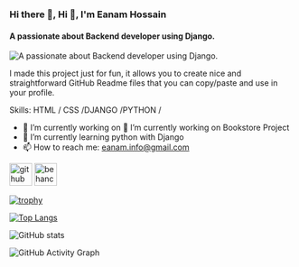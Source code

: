### Hi there 👋, Hi 👋, I'm Eanam Hossain
#### A passionate about Backend developer using Django.
![A passionate about Backend developer using Django.](https://arturssmirnovs.github.io/github-profile-readme-generator/images/banner.png)

I made this project just for fun, it allows you to create nice and straightforward GitHub Readme files that you can copy/paste and use in your profile.

Skills:  HTML / CSS /DJANGO /PYTHON / 

- 🔭 I’m currently working on 🔭 I’m currently working on Bookstore Project 
- 🌱 I’m currently learning  python with Django 
- 📫 How to reach me: eanam.info@gmail.com 


[<img src='https://cdn.jsdelivr.net/npm/simple-icons@3.0.1/icons/github.svg' alt='github' height='40'>](https://github.com/eanamhossain)  [<img src='https://cdn.jsdelivr.net/npm/simple-icons@3.0.1/icons/behance.svg' alt='behance' height='40'>](https://www.behance.net/eanamhossain96)  

[![trophy](https://github-profile-trophy.vercel.app/?username=eanamhossain)](https://github.com/ryo-ma/github-profile-trophy)

[![Top Langs](https://github-readme-stats.vercel.app/api/top-langs/?username=eanamhossain)](https://github.com/anuraghazra/github-readme-stats)

![GitHub stats](https://github-readme-stats.vercel.app/api?username=eanamhossain&show_icons=true)  

![GitHub Activity Graph](https://activity-graph.herokuapp.com/graph?username=eanamhossain)  

